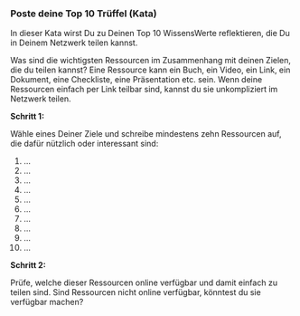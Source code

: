 ### Poste deine Top 10 Trüffel (Kata)

In dieser Kata wirst Du zu Deinen Top 10 WissensWerte reflektieren, die Du in Deinem Netzwerk teilen kannst.

Was sind die wichtigsten Ressourcen im Zusammenhang mit deinen Zielen, die du teilen kannst? Eine Ressource kann ein Buch, ein Video, ein Link, ein Dokument, eine Checkliste, eine Präsentation etc. sein. Wenn deine Ressourcen einfach per Link teilbar sind, kannst du sie unkompliziert im Netzwerk teilen.



**Schritt 1:**

Wähle eines Deiner Ziele und schreibe mindestens zehn Ressourcen auf, die dafür nützlich oder interessant sind:

1.  ...
2.  ...
3.  ...
4.  ...
5.  ...
6.  ...
7.  ...
8.  ...
9.  ...
10. ...



**Schritt 2:**

Prüfe, welche dieser Ressourcen online verfügbar und damit einfach zu teilen sind. Sind Ressourcen nicht online verfügbar, könntest du sie verfügbar machen?
